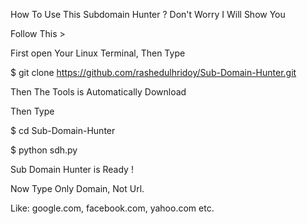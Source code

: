 How To Use This Subdomain Hunter ?
Don't Worry I Will Show You

Follow This >

First open Your Linux Terminal, Then Type

$ git clone https://github.com/rashedulhridoy/Sub-Domain-Hunter.git

Then The Tools is Automatically Download

Then Type

$ cd Sub-Domain-Hunter

$ python sdh.py

Sub Domain Hunter is Ready !

Now Type Only Domain, Not Url.

Like: google.com, facebook.com, yahoo.com etc.
